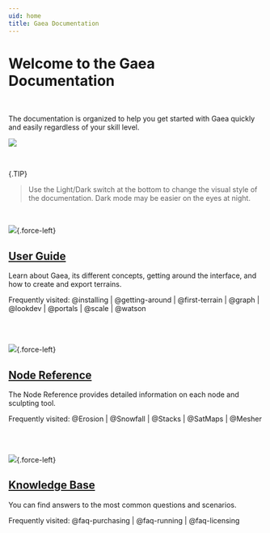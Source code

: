 ```yaml
---
uid: home
title: Gaea Documentation
---
```


# Welcome to the Gaea Documentation

<br />

The documentation is organized to help you get started with Gaea quickly and easily regardless of your skill level.

![](/images/splash-1.jpg)

<br />

{.TIP}
> Use the Light/Dark switch at the bottom to change the visual style of the documentation. Dark mode may be easier on the eyes at night.

<br />

<div class="home">

![](/images/icon-guide.png){.force-left}
## [User Guide](/Guide/index.html)

Learn about Gaea, its different concepts, getting around the interface, and how to create and export terrains.

Frequently visited: 
  @installing
| @getting-around | @first-terrain | @graph | @lookdev | @portals | @scale | @watson 

<br />
<br />

![](/images/icon-help.png){.force-left}
## [Node Reference](/Reference/index.html)

The Node Reference provides detailed information on each node and sculpting tool.

Frequently visited: 
 @Erosion
| @Snowfall
| @Stacks
| @SatMaps
| @Mesher

<br />
<br />

![](/images/icon-kb.png){.force-left}  
## [Knowledge Base](/KB/index.html)

You can find answers to the most common questions and scenarios.

Frequently visited: 
 @faq-purchasing
| @faq-running
| @faq-licensing

<br />
<br />

</div>